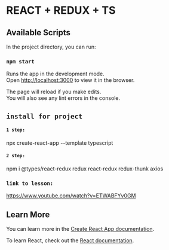 # REACT + REDUX + TS

## Available Scripts

In the project directory, you can run:

### `npm start`

Runs the app in the development mode.\
Open [http://localhost:3000](http://localhost:3000) to view it in the browser.

The page will reload if you make edits.\
You will also see any lint errors in the console.

## `install for project`

#### `1 step:`
npx create-react-app <my-name-directory> --template typescript

#### `2 step:`
npm i @types/react-redux redux react-redux redux-thunk axios

### `link to lesson:`
https://www.youtube.com/watch?v=ETWABFYv0GM


## Learn More

You can learn more in the [Create React App documentation](https://facebook.github.io/create-react-app/docs/getting-started).

To learn React, check out the [React documentation](https://reactjs.org/).
